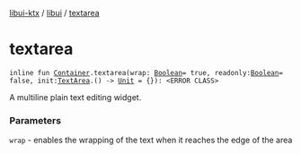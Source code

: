 [libui-ktx](../index.md) / [libui](index.md) / [textarea](./textarea.md)

# textarea

`inline fun `[`Container`](-container/index.md)`.textarea(wrap: `[`Boolean`](https://kotlinlang.org/api/latest/jvm/stdlib/kotlin/-boolean/index.html)` = true, readonly: `[`Boolean`](https://kotlinlang.org/api/latest/jvm/stdlib/kotlin/-boolean/index.html)` = false, init: `[`TextArea`](-text-area/index.md)`.() -> `[`Unit`](https://kotlinlang.org/api/latest/jvm/stdlib/kotlin/-unit/index.html)` = {}): <ERROR CLASS>`

A multiline plain text editing widget.

### Parameters

`wrap` - enables the wrapping of the text when it reaches the edge of the area